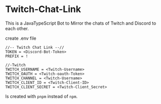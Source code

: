 # Twitch-Chat-Link
This is a JavaTypeScript Bot to Mirror the chats of Twitch and Discord to each other.

create .env file
```//For Settings in .env use (process.env.) and (configmain.) in Config.json
//-- Twitch Chat Link --//
TOKEN = <Discord-Bot-Token>
PREFIX = !

//-Twitch
TWITCH_USERNAME = <Twitch-Username>
TWITCH_OAUTH = <Twitch-oauth-Token>
TWITCH_CHANNEL = <Twitch-Username>
TWITCH_CLIENT_ID = <Twitch-Client-ID>
TWITCH_CLIENT_SECRET = <Twitch-Client_Secret>
```
Is created with `pnpm` instead of `npm`.
